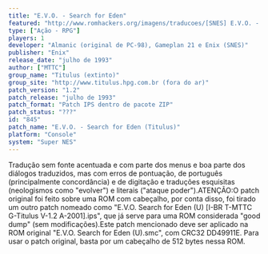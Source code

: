 ```yaml
---
title: "E.V.O. - Search for Eden"
featured: "http://www.romhackers.org/imagens/traducoes/[SNES] E.V.O. - Search for Eden - Titulus - 1.png"
type: ["Ação - RPG"]
players: 1
developer: "Almanic (original de PC-98), Gameplan 21 e Enix (SNES)"
publisher: "Enix"
release_date: "julho de 1993"
author: ["MTTC"]
group_name: "Titulus (extinto)"
group_site: "http://www.titulus.hpg.com.br (fora do ar)"
patch_version: "1.2"
patch_release: "julho de 1993"
patch_format: "Patch IPS dentro de pacote ZIP"
patch_status: "???"
id: "845"
patch_name: "E.V.O. - Search for Eden (Titulus)"
platform: "Console"
system: "Super NES"
---
```


Tradução sem fonte acentuada e com parte dos menus e boa parte dos diálogos traduzidos, mas com erros de pontuação, de português (principalmente concordância) e de digitação e traduções esquisitas (neologismos como "evolver") e literais ("ataque poder").ATENÇÃO:O patch original foi feito sobre uma ROM com cabeçalho, por conta disso, foi tirado um outro patch nomeado como "E.V.O. Search for Eden (U) [I-BR T-MTTC G-Titulus V-1.2 A-2001].ips", que já serve para uma ROM considerada "good dump" (sem modificações).Este patch mencionado deve ser aplicado na ROM original "E.V.O. Search for Eden (U).smc", com CRC32 DD49911E. Para usar o patch original, basta por um cabeçalho de 512 bytes nessa ROM.